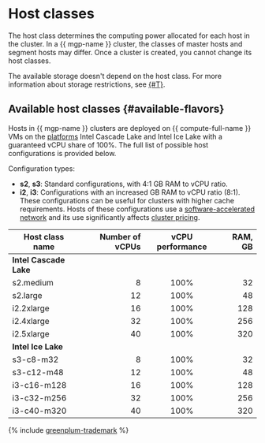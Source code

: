 # Host classes

The host class determines the computing power allocated for each host in the cluster. In a {{ mgp-name }} cluster, the classes of master hosts and segment hosts may differ. Once a cluster is created, you cannot change its host classes.

The available storage doesn't depend on the host class. For more information about storage restrictions, see [{#T}](limits.md).

## Available host classes {#available-flavors}

Hosts in {{ mgp-name }} clusters are deployed on {{ compute-full-name }} VMs on the [platforms](../../compute/concepts/vm-platforms.md) Intel Cascade Lake and Intel Ice Lake with a guaranteed vCPU share of 100%. The full list of possible host configurations is provided below.

Configuration types:


* **s2**, **s3**: Standard configurations, with 4:1 GB RAM to vCPU ratio.
* **i2**, **i3**: Configurations with an increased GB RAM to vCPU ratio (8:1). These configurations can be useful for clusters with higher cache requirements. Hosts of these configurations use a [software-accelerated network](../../vpc/concepts/software-accelerated-network.md) and its use significantly affects [cluster pricing](../pricing/index.md#prices-hosts).

| Host class name | Number of vCPUs | vCPU performance | RAM, GB |
|-----------------|----------------:|:----------------:|--------:|
| **Intel Cascade Lake**                                         |
| s2.medium       |               8 | 100%             |      32 |
| s2.large        |              12 | 100%             |      48 |
| i2.2xlarge      |              16 | 100%             |     128 |
| i2.4xlarge      |              32 | 100%             |     256 |
| i2.5xlarge      |              40 | 100%             |     320 |
| **Intel Ice Lake**                                             |
| s3-c8-m32       |               8 | 100%             |      32 |
| s3-c12-m48      |              12 | 100%             |      48 |
| i3-c16-m128     |              16 | 100%             |     128 |
| i3-c32-m256     |              32 | 100%             |     256 |
| i3-c40-m320     |              40 | 100%             |     320 |


{% include [greenplum-trademark](../../_includes/mdb/mgp/trademark.md) %}

